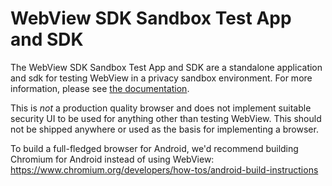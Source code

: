 # WebView SDK Sandbox Test App and SDK

The WebView SDK Sandbox Test App and SDK are a standalone application and sdk
for testing WebView in a privacy sandbox environment. For more
information, please see [the
documentation](/android_webview/docs/privacy-sandbox.md).

This is *not* a production quality browser and does not implement suitable
security UI to be used for anything other than testing WebView. This should not
be shipped anywhere or used as the basis for implementing a browser.

To build a full-fledged browser for Android, we'd recommend building Chromium
for Android instead of using WebView:
https://www.chromium.org/developers/how-tos/android-build-instructions
